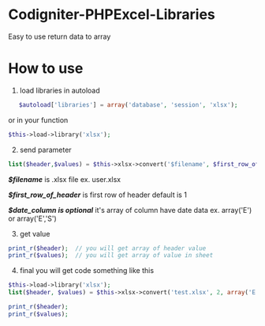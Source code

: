 # Codigniter-PHPExcel-Libraries
Easy to use return data to array

<h1>How to use</h1>

1. load libraries in autoload
```php
   $autoload['libraries'] = array('database', 'session', 'xlsx');
```
or in your function 
```php
$this->load->library('xlsx');
```
2. send parameter
```php
list($header,$values) = $this->xlsx->convert('$filename', $first_row_of_header, $date_column);
```
***$filename*** is .xlsx file ex. user.xlsx

***$first_row_of_header*** is first row of header default is 1

***$date_column is optional*** it's array of column have date data ex. array('E') or array('E','S')

3. get value
```php
print_r($header);  // you will get array of header value 
print_r($values);  // you will get array of value in sheet
```

4. final you will get code something like this
```php
$this->load->library('xlsx'); 
list($header, $values) = $this->xlsx->convert('test.xlsx', 2, array('E','S')); 

print_r($header); 
print_r($values); 
```
